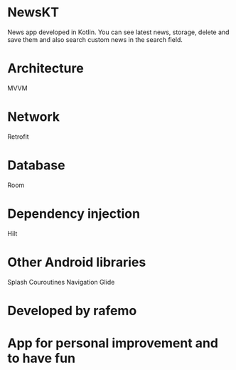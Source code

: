 # NewsKT
News app developed in Kotlin. You can see latest news, storage, delete and save them and also search custom news in the search field.

# Architecture
MVVM

# Network
Retrofit

# Database
Room

# Dependency injection
Hilt

# Other Android libraries
Splash
Couroutines
Navigation
Glide


# Developed by rafemo
# App for personal improvement and to have fun
